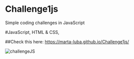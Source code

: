 # Challenge1js
Simple coding challenges in JavaScript

#JavaScript, HTML & CSS,

##Check this here: https://marta-luba.github.io/Challenge1js/


![challengeJS](https://user-images.githubusercontent.com/117678226/222222459-7d4df2e3-f4db-4e08-b730-8a03d3cb2dc5.png)
